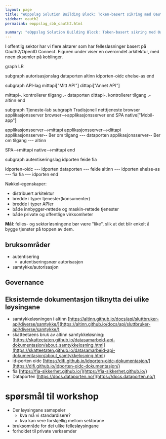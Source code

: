```yaml
---
layout: page
title: "eOppslag Solution Building Block: Token-basert sikring med Oauth2"
sidebar: oauth2
permalink: eoppslag_sbb_oauth2.html

summary: "eOppslag Solution Building Block: Token-basert sikring med Oauth2"
---
```





I offentlig sektor har vi flere aktører som har fellesløsninger basert på Oauth2/OpenID Connect.   Figuren under viser en overorndet arkitektur, med noen eksemler på koblinger.

<div class="mermaid">
graph LR

 subgraph autorisasjonslag
  dataporten
  altinn
  idporten-oidc
  ehelse-as
 end

 subgraph API-lag
  mittapi["Mitt API"]
  dittapi["Annet API"]

  mittapi-. kontrollerer tilgang .- dataporten
  dittapi-. kontrollerer tilgang .- altinn
 end

 subgraph Tjeneste-lab
  subgraph Tradisjonell netttjeneste
    browser
    applikasjonsserver
    browser-->applikasjonsserver
  end
  SPA
  native["Mobil-app"]

  applikasjonsserver-->mittapi
  applikasjonsserver-->dittapi
  applikasjonsserver-- Ber om tilgang --- dataporten
  applikasjonsserver-- Ber om tilgang --- altinn

  SPA-->mittapi
  native-->mittapi
 end

 subgraph autentiseringslag
   idporten
   feide
   fia

   idporten-oidc  --- idporten
   dataporten --- feide
   altinn --- idporten
   ehelse-as --- fia
   fia --- idporten
 end

</div>


Nøkkel-egenskaper:

* distribuert arkitektur
* bredde i typer tjenester(konsumenter)
* bredde i typer APIer
* både innbygger-rettede og maskin-rettede tjenester
* både private og offentlige virksomheter

**Mål**:  felles- og sektorløsningene bør være "like", slik at det blir enkelt å bygge tjenster på toppen av dem.

## bruksområder

* autentisering
  * autentiseringsnær autorisasjon
* samtykke/autorisasjon



## Governance




## Eksisternde dokumentasjon tilknytta dei ulike løysingane

* samtykkeløsningen i altinn  [https://altinn.github.io/docs/api/sluttbruker-api/diverse/samtykke/](https://altinn.github.io/docs/api/sluttbruker-api/diverse/samtykke/)
* skatteetaens bruk av altinn samtykkeløsning: [https://skatteetaten.github.io/datasamarbeid-api-dokumentasjon/about_samtykkelosning.html](https://skatteetaten.github.io/datasamarbeid-api-dokumentasjon/about_samtykkelosning.html)
* id-porten oidc [https://difi.github.io/idporten-oidc-dokumentasjon/](https://difi.github.io/idporten-oidc-dokumentasjon/)
* fia [https://fia-sikkerhet.github.io/](https://fia-sikkerhet.github.io/)
* Dataporten [https://docs.dataporten.no/](https://docs.dataporten.no/)

# spørsmål til workshop

* Der løysingane samspeler
  * kva må vi standardisere?
  * kva kan vere forskjellig mellom sektorane
* bruksområde for dei ulike fellesløysingane
* forholdet til private verksemder
